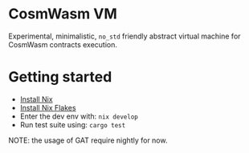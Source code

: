 # CosmWasm VM

Experimental, minimalistic, `no_std` friendly abstract virtual machine for CosmWasm contracts execution.

# Getting started

- [Install Nix](https://nixos.org/download.html)
- [Install Nix Flakes](https://nixos.wiki/wiki/Flakes)
- Enter the dev env with: `nix develop`
- Run test suite using: `cargo test`

NOTE: the usage of GAT require nightly for now.
